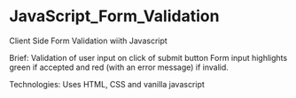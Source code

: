 # JavaScript_Form_Validation
 Client Side Form Validation wiith Javascript

Brief:
	Validation of user input on click of submit button
	Form input highlights green if accepted and red (with an error message) if invalid.
	
Technologies: 
	Uses HTML, CSS and vanilla javascript